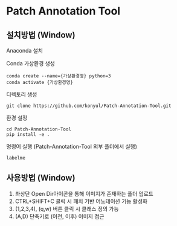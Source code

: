 # Patch Annotation Tool


## 설치방법 (Window)


Anaconda 설치

Conda 가상환경 생성
```
conda create --name={가상환경명} python=3
conda activate {가상환경명}
```

디렉토리 생성
```
git clone https://github.com/konyul/Patch-Annotation-Tool.git
```


환경 설정
```
cd Patch-Annotation-Tool
pip install -e .
```

명령어 실행 (Patch-Annotation-Tool 외부 폴더에서 실행)
```
labelme
```

## 사용방법 (Window)

1. 좌상단 Open Dir아이콘을 통해 이미지가 존재하는 폴더 업로드
2. CTRL+SHIFT+C 클릭 시 패치 기반 어노테이션 기능 활성화
3. (1,2,3,4), (q,w) 버튼 클릭 시 클래스 정의 가능
4. (A,D) 단축키로 (이전, 이후) 이미지 접근
